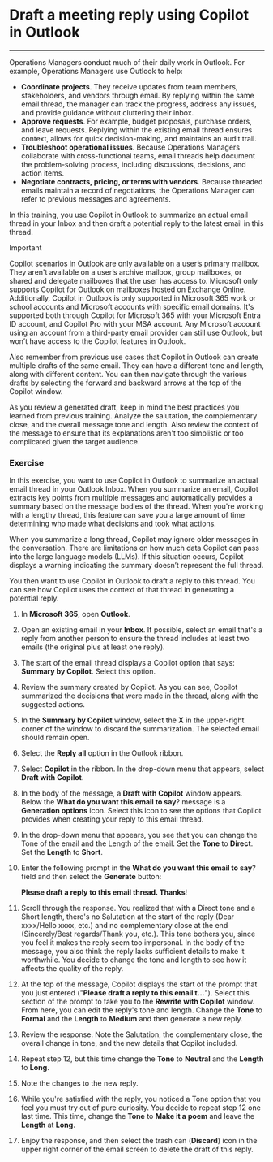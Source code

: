 # Draft a meeting reply using Copilot in Outlook
---
Operations Managers conduct much of their daily work in Outlook. For example, Operations Managers use Outlook to help:

 -  **Coordinate projects**. They receive updates from team members, stakeholders, and vendors through email. By replying within the same email thread, the manager can track the progress, address any issues, and provide guidance without cluttering their inbox.
 -  **Approve requests**. For example, budget proposals, purchase orders, and leave requests. Replying within the existing email thread ensures context, allows for quick decision-making, and maintains an audit trail.
 -  **Troubleshoot operational issues**. Because Operations Managers collaborate with cross-functional teams, email threads help document the problem-solving process, including discussions, decisions, and action items.
 -  **Negotiate contracts, pricing, or terms with vendors**. Because threaded emails maintain a record of negotiations, the Operations Manager can refer to previous messages and agreements.<br>

In this training, you use Copilot in Outlook to summarize an actual email thread in your Inbox and then draft a potential reply to the latest email in this thread.

> [!IMPORTANT]
> Copilot scenarios in Outlook are only available on a user’s primary mailbox. They aren't available on a user’s archive mailbox, group mailboxes, or shared and delegate mailboxes that the user has access to. Microsoft only supports Copilot for Outlook on mailboxes hosted on Exchange Online. Additionally, Copilot in Outlook is only supported in Microsoft 365 work or school accounts and Microsoft accounts with specific email domains. It's supported both through Copilot for Microsoft 365 with your Microsoft Entra ID account, and Copilot Pro with your MSA account. Any Microsoft account using an account from a third-party email provider can still use Outlook, but won’t have access to the Copilot features in Outlook.

Also remember from previous use cases that Copilot in Outlook can create multiple drafts of the same email. They can have a different tone and length, along with different content. You can then navigate through the various drafts by selecting the forward and backward arrows at the top of the Copilot window.

As you review a generated draft, keep in mind the best practices you learned from previous training. Analyze the salutation, the complementary close, and the overall message tone and length. Also review the context of the message to ensure that its explanations aren't too simplistic or too complicated given the target audience.

### Exercise

In this exercise, you want to use Copilot in Outlook to summarize an actual email thread in your Outlook Inbox. When you summarize an email, Copilot extracts key points from multiple messages and automatically provides a summary based on the message bodies of the thread. When you're working with a lengthy thread, this feature can save you a large amount of time determining who made what decisions and took what actions.

When you summarize a long thread, Copilot may ignore older messages in the conversation. There are limitations on how much data Copilot can pass into the large language models (LLMs). If this situation occurs, Copilot displays a warning indicating the summary doesn’t represent the full thread.

You then want to use Copilot in Outlook to draft a reply to this thread. You can see how Copilot uses the context of that thread in generating a potential reply.

1.  In **Microsoft 365**, open **Outlook**.
2.  Open an existing email in your **Inbox**. If possible, select an email that's a reply from another person to ensure the thread includes at least two emails (the original plus at least one reply).
3.  The start of the email thread displays a Copilot option that says: **Summary by Copilot**. Select this option.
4.  Review the summary created by Copilot. As you can see, Copilot summarized the decisions that were made in the thread, along with the suggested actions.
5.  In the **Summary by Copilot** window, select the **X** in the upper-right corner of the window to discard the summarization. The selected email should remain open.
6.  Select the **Reply all** option in the Outlook ribbon.
7.  Select **Copilot** in the ribbon. In the drop-down menu that appears, select **Draft with Copilot**.
8.  In the body of the message, a **Draft with Copilot** window appears. Below the **What do you want this email to say**? message is a **Generation options** icon. Select this icon to see the options that Copilot provides when creating your reply to this email thread.
9.  In the drop-down menu that appears, you see that you can change the Tone of the email and the Length of the email. Set the **Tone** to **Direct**. Set the **Length** to **Short**.
10. Enter the following prompt in the **What do you want this email to say**? field and then select the **Generate** button:
    
    **Please draft a reply to this email thread. Thanks**!
11. Scroll through the response. You realized that with a Direct tone and a Short length, there's no Salutation at the start of the reply (Dear xxxx/Hello xxxx, etc.) and no complementary close at the end (Sincerely/Best regards/Thank you, etc.). This tone bothers you, since you feel it makes the reply seem too impersonal. In the body of the message, you also think the reply lacks sufficient details to make it worthwhile. You decide to change the tone and length to see how it affects the quality of the reply.
12. At the top of the message, Copilot displays the start of the prompt that you just entered ("**Please draft a reply to this email t...**"). Select this section of the prompt to take you to the **Rewrite with Copilot** window. From here, you can edit the reply's tone and length. Change the **Tone** to **Formal** and the **Length** to **Medium** and then generate a new reply.
13. Review the response. Note the Salutation, the complementary close, the overall change in tone, and the new details that Copilot included.
14. Repeat step 12, but this time change the **Tone** to **Neutral** and the **Length** to **Long**.
15. Note the changes to the new reply.
16. While you're satisfied with the reply, you noticed a Tone option that you feel you must try out of pure curiosity. You decide to repeat step 12 one last time. This time, change the **Tone** to **Make it a poem** and leave the **Length** at **Long**.
17. Enjoy the response, and then select the trash can (**Discard**) icon in the upper right corner of the email screen to delete the draft of this reply.

